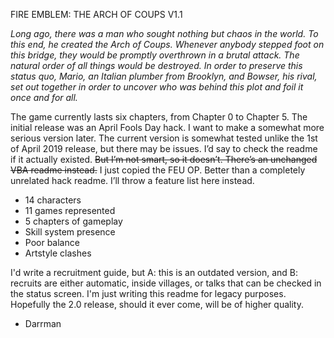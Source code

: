 ﻿FIRE EMBLEM: THE ARCH OF COUPS
V1.1

*Long ago, there was a man who sought nothing but chaos in the world.*
*To this end, he created the Arch of Coups.*
*Whenever anybody stepped foot on this bridge,*
*they would be promptly overthrown in a brutal attack.*
*The natural order of all things would be destroyed.*
*In order to preserve this status quo,*
*Mario, an Italian plumber from Brooklyn,*
*and Bowser, his rival,*
*set out together in order to uncover who was behind this plot*
*and foil it once and for all.*

The game currently lasts six chapters, from Chapter 0 to Chapter 5.
The initial release was an April Fools Day hack.
I want to make a somewhat more serious version later.
The current version is somewhat tested unlike the 1st of April 2019 release,
but there may be issues.
I’d say to check the readme if it actually existed.
~~But I’m not smart, so it doesn’t. There’s an unchanged VBA readme instead.~~
I just copied the FEU OP. Better than a completely unrelated hack readme.
I’ll throw a feature list here instead.

* 14 characters
* 11 games represented
* 5 chapters of gameplay
* Skill system presence
* Poor balance
* Artstyle clashes

I'd write a recruitment guide, but
A: this is an outdated version, and
B: recruits are either automatic, inside villages,
or talks that can be checked in the status screen.
I'm just writing this readme for legacy purposes.
Hopefully the 2.0 release, should it ever come, will be of higher quality.
- Darrman